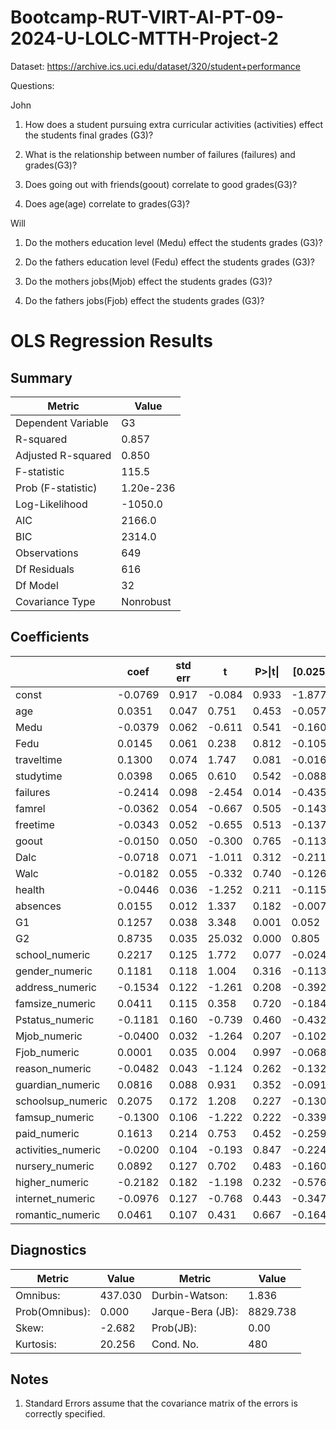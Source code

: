 # Bootcamp-RUT-VIRT-AI-PT-09-2024-U-LOLC-MTTH-Project-2

Dataset: https://archive.ics.uci.edu/dataset/320/student+performance

Questions:

John

1. How does a student pursuing extra curricular activities (activities) effect the students final grades (G3)? 

2. What is the relationship between number of failures (failures) and grades(G3)?

3. Does going out with friends(goout) correlate to good grades(G3)?

4. Does age(age) correlate to grades(G3)?

Will

1. Do the mothers education level (Medu) effect the students grades (G3)?

2. Do the fathers education level (Fedu) effect the students grades (G3)?

3. Do the mothers jobs(Mjob) effect the students grades (G3)?

4. Do the fathers jobs(Fjob) effect the students grades (G3)?

                           
# OLS Regression Results

## Summary
| Metric               | Value          |
|----------------------|----------------|
| Dependent Variable   | G3            |
| R-squared            | 0.857         |
| Adjusted R-squared   | 0.850         |
| F-statistic          | 115.5         |
| Prob (F-statistic)   | 1.20e-236     |
| Log-Likelihood       | -1050.0       |
| AIC                  | 2166.0        |
| BIC                  | 2314.0        |
| Observations         | 649           |
| Df Residuals         | 616           |
| Df Model             | 32            |
| Covariance Type      | Nonrobust     |

## Coefficients
|                    | coef    | std err | t      | P>\|t\| | [0.025 | 0.975] |
|--------------------|---------|---------|--------|---------|--------|--------|
| const              | -0.0769 | 0.917   | -0.084 | 0.933   | -1.877 | 1.723  |
| age                | 0.0351  | 0.047   | 0.751  | 0.453   | -0.057 | 0.127  |
| Medu               | -0.0379 | 0.062   | -0.611 | 0.541   | -0.160 | 0.084  |
| Fedu               | 0.0145  | 0.061   | 0.238  | 0.812   | -0.105 | 0.134  |
| traveltime         | 0.1300  | 0.074   | 1.747  | 0.081   | -0.016 | 0.276  |
| studytime          | 0.0398  | 0.065   | 0.610  | 0.542   | -0.088 | 0.168  |
| failures           | -0.2414 | 0.098   | -2.454 | 0.014   | -0.435 | -0.048 |
| famrel             | -0.0362 | 0.054   | -0.667 | 0.505   | -0.143 | 0.070  |
| freetime           | -0.0343 | 0.052   | -0.655 | 0.513   | -0.137 | 0.068  |
| goout              | -0.0150 | 0.050   | -0.300 | 0.765   | -0.113 | 0.083  |
| Dalc               | -0.0718 | 0.071   | -1.011 | 0.312   | -0.211 | 0.068  |
| Walc               | -0.0182 | 0.055   | -0.332 | 0.740   | -0.126 | 0.089  |
| health             | -0.0446 | 0.036   | -1.252 | 0.211   | -0.115 | 0.025  |
| absences           | 0.0155  | 0.012   | 1.337  | 0.182   | -0.007 | 0.038  |
| G1                 | 0.1257  | 0.038   | 3.348  | 0.001   | 0.052  | 0.199  |
| G2                 | 0.8735  | 0.035   | 25.032 | 0.000   | 0.805  | 0.942  |
| school_numeric     | 0.2217  | 0.125   | 1.772  | 0.077   | -0.024 | 0.467  |
| gender_numeric     | 0.1181  | 0.118   | 1.004  | 0.316   | -0.113 | 0.349  |
| address_numeric    | -0.1534 | 0.122   | -1.261 | 0.208   | -0.392 | 0.086  |
| famsize_numeric    | 0.0411  | 0.115   | 0.358  | 0.720   | -0.184 | 0.266  |
| Pstatus_numeric    | -0.1181 | 0.160   | -0.739 | 0.460   | -0.432 | 0.196  |
| Mjob_numeric       | -0.0400 | 0.032   | -1.264 | 0.207   | -0.102 | 0.022  |
| Fjob_numeric       | 0.0001  | 0.035   | 0.004  | 0.997   | -0.068 | 0.068  |
| reason_numeric     | -0.0482 | 0.043   | -1.124 | 0.262   | -0.132 | 0.036  |
| guardian_numeric   | 0.0816  | 0.088   | 0.931  | 0.352   | -0.091 | 0.254  |
| schoolsup_numeric  | 0.2075  | 0.172   | 1.208  | 0.227   | -0.130 | 0.545  |
| famsup_numeric     | -0.1300 | 0.106   | -1.222 | 0.222   | -0.339 | 0.079  |
| paid_numeric       | 0.1613  | 0.214   | 0.753  | 0.452   | -0.259 | 0.582  |
| activities_numeric | -0.0200 | 0.104   | -0.193 | 0.847   | -0.224 | 0.184  |
| nursery_numeric    | 0.0892  | 0.127   | 0.702  | 0.483   | -0.160 | 0.339  |
| higher_numeric     | -0.2182 | 0.182   | -1.198 | 0.232   | -0.576 | 0.140  |
| internet_numeric   | -0.0976 | 0.127   | -0.768 | 0.443   | -0.347 | 0.152  |
| romantic_numeric   | 0.0461  | 0.107   | 0.431  | 0.667   | -0.164 | 0.256  |

## Diagnostics
| Metric         | Value   | Metric            | Value    |
|----------------|---------|-------------------|----------|
| Omnibus:       | 437.030 | Durbin-Watson:    | 1.836    |
| Prob(Omnibus): | 0.000   | Jarque-Bera (JB): | 8829.738 |
| Skew:          | -2.682  | Prob(JB):         | 0.00     |
| Kurtosis:      | 20.256  | Cond. No.         | 480      |

## Notes
1. Standard Errors assume that the covariance matrix of the errors is correctly specified.
